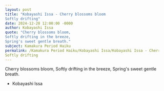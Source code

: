 ```yaml
---
layout: post
title: "Kobayashi Issa - Cherry blossoms bloom
Softly drifting"
date: 2024-12-28 12:00:00 -0000
author: Kobayashi Issa
quote: "Cherry blossoms bloom,
Softly drifting in the breeze,
Spring's sweet gentle breath."
subject: Kamakura Period Haiku
permalink: /Kamakura Period Haiku/Kobayashi Issa/Kobayashi Issa - Cherry blossoms bloom
Softly drifting
---
```


Cherry blossoms bloom,
Softly drifting in the breeze,
Spring's sweet gentle breath.

- Kobayashi Issa
